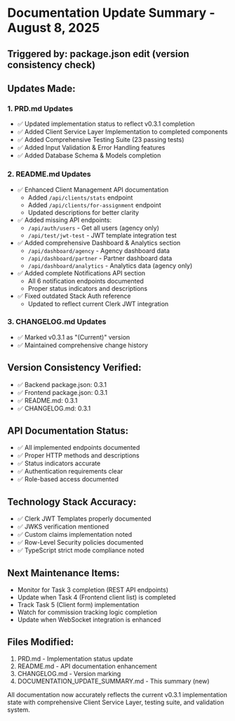 # Documentation Update Summary - August 8, 2025

## Triggered by: package.json edit (version consistency check)

## Updates Made:

### 1. PRD.md Updates
- ✅ Updated implementation status to reflect v0.3.1 completion
- ✅ Added Client Service Layer Implementation to completed components
- ✅ Added Comprehensive Testing Suite (23 passing tests)
- ✅ Added Input Validation & Error Handling features
- ✅ Added Database Schema & Models completion

### 2. README.md Updates
- ✅ Enhanced Client Management API documentation
  - Added `/api/clients/stats` endpoint
  - Added `/api/clients/for-assignment` endpoint
  - Updated descriptions for better clarity
- ✅ Added missing API endpoints:
  - `/api/auth/users` - Get all users (agency only)
  - `/api/test/jwt-test` - JWT template integration test
- ✅ Added comprehensive Dashboard & Analytics section
  - `/api/dashboard/agency` - Agency dashboard data
  - `/api/dashboard/partner` - Partner dashboard data  
  - `/api/dashboard/analytics` - Analytics data (agency only)
- ✅ Added complete Notifications API section
  - All 6 notification endpoints documented
  - Proper status indicators and descriptions
- ✅ Fixed outdated Stack Auth reference
  - Updated to reflect current Clerk JWT integration

### 3. CHANGELOG.md Updates
- ✅ Marked v0.3.1 as "(Current)" version
- ✅ Maintained comprehensive change history

## Version Consistency Verified:
- ✅ Backend package.json: 0.3.1
- ✅ Frontend package.json: 0.3.1
- ✅ README.md: 0.3.1
- ✅ CHANGELOG.md: 0.3.1

## API Documentation Status:
- ✅ All implemented endpoints documented
- ✅ Proper HTTP methods and descriptions
- ✅ Status indicators accurate
- ✅ Authentication requirements clear
- ✅ Role-based access documented

## Technology Stack Accuracy:
- ✅ Clerk JWT Templates properly documented
- ✅ JWKS verification mentioned
- ✅ Custom claims implementation noted
- ✅ Row-Level Security policies documented
- ✅ TypeScript strict mode compliance noted

## Next Maintenance Items:
- Monitor for Task 3 completion (REST API endpoints)
- Update when Task 4 (Frontend client list) is completed
- Track Task 5 (Client form) implementation
- Watch for commission tracking logic completion
- Update when WebSocket integration is enhanced

## Files Modified:
1. PRD.md - Implementation status update
2. README.md - API documentation enhancement
3. CHANGELOG.md - Version marking
4. DOCUMENTATION_UPDATE_SUMMARY.md - This summary (new)

All documentation now accurately reflects the current v0.3.1 implementation state with comprehensive Client Service Layer, testing suite, and validation system.